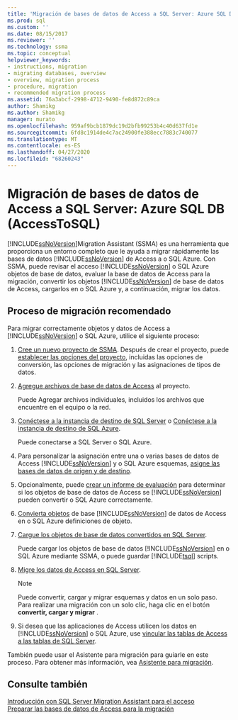 ```yaml
---
title: 'Migración de bases de datos de Access a SQL Server: Azure SQL DB | Microsoft Docs'
ms.prod: sql
ms.custom: ''
ms.date: 08/15/2017
ms.reviewer: ''
ms.technology: ssma
ms.topic: conceptual
helpviewer_keywords:
- instructions, migration
- migrating databases, overview
- overview, migration process
- procedure, migration
- recommended migration process
ms.assetid: 76a3abcf-2998-4712-9490-fe8d872c89ca
author: Shamikg
ms.author: Shamikg
manager: murato
ms.openlocfilehash: 959af9bcb1879dc19d2bfb99253b4c40d637fd1e
ms.sourcegitcommit: 6fd8c1914de4c7ac24900fe388ecc7883c740077
ms.translationtype: MT
ms.contentlocale: es-ES
ms.lasthandoff: 04/27/2020
ms.locfileid: "68260243"
---
```

# <a name="migrating-access-databases-to-sql-server---azure-sql-db-accesstosql"></a>Migración de bases de datos de Access a SQL Server: Azure SQL DB (AccessToSQL)
[!INCLUDE[ssNoVersion](../../includes/ssnoversion-md.md)]Migration Assistant (SSMA) es una herramienta que proporciona un entorno completo que le ayuda a migrar rápidamente las bases de datos [!INCLUDE[ssNoVersion](../../includes/ssnoversion-md.md)] de Access a o SQL Azure. Con SSMA, puede revisar el acceso [!INCLUDE[ssNoVersion](../../includes/ssnoversion-md.md)] o SQL Azure objetos de base de datos, evaluar la base de datos de Access para la migración, convertir los objetos [!INCLUDE[ssNoVersion](../../includes/ssnoversion-md.md)] de base de datos de Access, cargarlos en o SQL Azure y, a continuación, migrar los datos.  
  
## <a name="recommended-migration-process"></a>Proceso de migración recomendado  
Para migrar correctamente objetos y datos de Access a [!INCLUDE[ssNoVersion](../../includes/ssnoversion-md.md)] o SQL Azure, utilice el siguiente proceso:  
  
1.  [Cree un nuevo proyecto de SSMA](creating-and-managing-projects-accesstosql.md). Después de crear el proyecto, puede [establecer las opciones del proyecto](setting-conversion-and-migration-options-accesstosql.md), incluidas las opciones de conversión, las opciones de migración y las asignaciones de tipos de datos.  
  
2.  [Agregue archivos de base de datos de Access](adding-and-removing-access-database-files-accesstosql.md) al proyecto.  
  
    Puede Agregar archivos individuales, incluidos los archivos que encuentre en el equipo o la red.  
  
3.  [Conéctese a la instancia de destino de SQL Server](connecting-to-sql-server-accesstosql.md) o [Conéctese a la instancia de destino de SQL Azure](connecting-to-azure-sql-db-accesstosql.md).  
  
    Puede conectarse a SQL Server o SQL Azure.  
  
4.  Para personalizar la asignación entre una o varias bases de datos de Access [!INCLUDE[ssNoVersion](../../includes/ssnoversion-md.md)] y o SQL Azure esquemas, [asigne las bases de datos de origen y de destino](mapping-source-and-target-databases-accesstosql.md).  
  
5.  Opcionalmente, puede [crear un informe de evaluación](assessing-access-database-objects-for-conversion-accesstosql.md) para determinar si los objetos de base de datos de Access se [!INCLUDE[ssNoVersion](../../includes/ssnoversion-md.md)] pueden convertir o SQL Azure correctamente.  
  
6.  [Convierta objetos](converting-access-database-objects-accesstosql.md) de base [!INCLUDE[ssNoVersion](../../includes/ssnoversion-md.md)] de datos de Access en o SQL Azure definiciones de objeto.  
  
7.  [Cargue los objetos de base de datos convertidos en SQL Server](loading-converted-database-objects-into-sql-server-accesstosql.md).  
  
    Puede cargar los objetos de base de datos [!INCLUDE[ssNoVersion](../../includes/ssnoversion-md.md)] en o SQL Azure mediante SSMA, o puede guardar [!INCLUDE[tsql](../../includes/tsql-md.md)] scripts.  
  
8.  [Migre los datos de Access en SQL Server](migrating-access-data-into-sql-server-azure-sql-db-accesstosql.md).  
  
    > [!NOTE]  
    > Puede convertir, cargar y migrar esquemas y datos en un solo paso. Para realizar una migración con un solo clic, haga clic en el botón **convertir, cargar y migrar** .  
  
9. Si desea que las aplicaciones de Access utilicen los datos en [!INCLUDE[ssNoVersion](../../includes/ssnoversion-md.md)] o SQL Azure, use [vincular las tablas de Access a las tablas de SQL Server](linking-access-applications-to-sql-server-azure-sql-db-accesstosql.md).  
  
También puede usar el Asistente para migración para guiarle en este proceso. Para obtener más información, vea [Asistente para migración](migration-wizard-accesstosql.md).  
  
## <a name="see-also"></a>Consulte también  
[Introducción con SQL Server Migration Assistant para el acceso](getting-started-with-sql-server-migration-assistant-for-access-accesstosql.md)  
[Preparar las bases de datos de Access para la migración](preparing-access-databases-for-migration-accesstosql.md)
